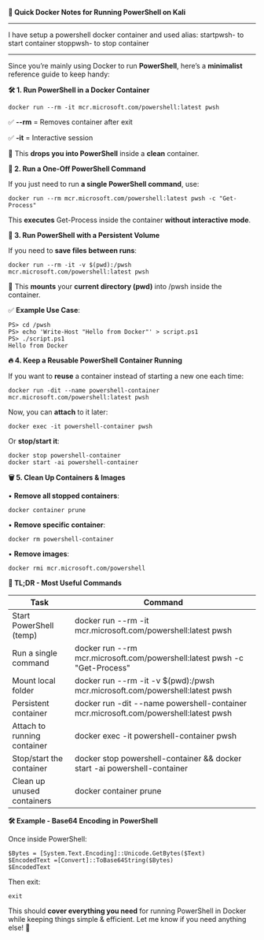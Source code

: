 **🐳 Quick Docker Notes for Running PowerShell on Kali**

---

I have setup a powershell docker container and used alias:
startpwsh- to start container
stoppwsh- to stop container

---


Since you’re mainly using Docker to run **PowerShell**, here’s a **minimalist** reference guide to keep handy:

**🛠️ 1. Run PowerShell in a Docker Container**

```
docker run --rm -it mcr.microsoft.com/powershell:latest pwsh
```

✅ **--rm** = Removes container after exit

✅ **-it** = Interactive session

  

🔹 This **drops you into PowerShell** inside a **clean** container.

**📌 2. Run a One-Off PowerShell Command**

  

If you just need to run **a single PowerShell command**, use:

```
docker run --rm mcr.microsoft.com/powershell:latest pwsh -c "Get-Process"
```

This **executes** Get-Process inside the container **without interactive mode**.

**📂 3. Run PowerShell with a Persistent Volume**

  

If you need to **save files between runs**:

```
docker run --rm -it -v $(pwd):/pwsh mcr.microsoft.com/powershell:latest pwsh
```

🔹 This **mounts** your **current directory (pwd)** into /pwsh inside the container.

  

✅ **Example Use Case**:

```
PS> cd /pwsh
PS> echo 'Write-Host "Hello from Docker"' > script.ps1
PS> ./script.ps1
Hello from Docker
```

**🔥 4. Keep a Reusable PowerShell Container Running**

  

If you want to **reuse** a container instead of starting a new one each time:

```
docker run -dit --name powershell-container mcr.microsoft.com/powershell:latest pwsh
```

Now, you can **attach** to it later:

```
docker exec -it powershell-container pwsh
```

Or **stop/start it**:

```
docker stop powershell-container
docker start -ai powershell-container
```

**🗑️ 5. Clean Up Containers & Images**

• **Remove all stopped containers**:

```
docker container prune
```

  

• **Remove specific container**:

```
docker rm powershell-container
```

  

• **Remove images**:

```
docker rmi mcr.microsoft.com/powershell
```

**🚀 TL;DR - Most Useful Commands**

|**Task**|**Command**|
|---|---|
|Start PowerShell (temp)|docker run --rm -it mcr.microsoft.com/powershell:latest pwsh|
|Run a single command|docker run --rm mcr.microsoft.com/powershell:latest pwsh -c "Get-Process"|
|Mount local folder|docker run --rm -it -v $(pwd):/pwsh mcr.microsoft.com/powershell:latest pwsh|
|Persistent container|docker run -dit --name powershell-container mcr.microsoft.com/powershell:latest pwsh|
|Attach to running container|docker exec -it powershell-container pwsh|
|Stop/start the container|docker stop powershell-container && docker start -ai powershell-container|
|Clean up unused containers|docker container prune|

**🛠 Example - Base64 Encoding in PowerShell**

  

Once inside PowerShell:

```
$Bytes = [System.Text.Encoding]::Unicode.GetBytes($Text)
$EncodedText =[Convert]::ToBase64String($Bytes)
$EncodedText
```

Then exit:

```
exit
```

This should **cover everything you need** for running PowerShell in Docker while keeping things simple & efficient. Let me know if you need anything else! 🚀